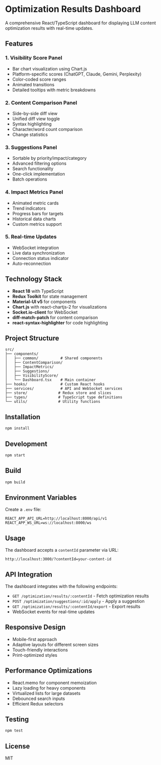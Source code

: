 # Optimization Results Dashboard

A comprehensive React/TypeScript dashboard for displaying LLM content optimization results with real-time updates.

## Features

### 1. Visibility Score Panel
- Bar chart visualization using Chart.js
- Platform-specific scores (ChatGPT, Claude, Gemini, Perplexity)
- Color-coded score ranges
- Animated transitions
- Detailed tooltips with metric breakdowns

### 2. Content Comparison Panel
- Side-by-side diff view
- Unified diff view toggle
- Syntax highlighting
- Character/word count comparison
- Change statistics

### 3. Suggestions Panel
- Sortable by priority/impact/category
- Advanced filtering options
- Search functionality
- One-click implementation
- Batch operations

### 4. Impact Metrics Panel
- Animated metric cards
- Trend indicators
- Progress bars for targets
- Historical data charts
- Custom metrics support

### 5. Real-time Updates
- WebSocket integration
- Live data synchronization
- Connection status indicator
- Auto-reconnection

## Technology Stack

- **React 18** with TypeScript
- **Redux Toolkit** for state management
- **Material-UI v5** for components
- **Chart.js** with react-chartjs-2 for visualizations
- **Socket.io-client** for WebSocket
- **diff-match-patch** for content comparison
- **react-syntax-highlighter** for code highlighting

## Project Structure

```
src/
├── components/
│   ├── common/          # Shared components
│   ├── ContentComparison/
│   ├── ImpactMetrics/
│   ├── Suggestions/
│   ├── VisibilityScore/
│   └── Dashboard.tsx    # Main container
├── hooks/               # Custom React hooks
├── services/            # API and WebSocket services
├── store/              # Redux store and slices
├── types/              # TypeScript type definitions
└── utils/              # Utility functions
```

## Installation

```bash
npm install
```

## Development

```bash
npm start
```

## Build

```bash
npm build
```

## Environment Variables

Create a `.env` file:

```env
REACT_APP_API_URL=http://localhost:8000/api/v1
REACT_APP_WS_URL=ws://localhost:8000/ws
```

## Usage

The dashboard accepts a `contentId` parameter via URL:

```
http://localhost:3000/?contentId=your-content-id
```

## API Integration

The dashboard integrates with the following endpoints:

- `GET /optimization/results/:contentId` - Fetch optimization results
- `POST /optimization/suggestions/:id/apply` - Apply a suggestion
- `GET /optimization/results/:contentId/export` - Export results
- WebSocket events for real-time updates

## Responsive Design

- Mobile-first approach
- Adaptive layouts for different screen sizes
- Touch-friendly interactions
- Print-optimized styles

## Performance Optimizations

- React.memo for component memoization
- Lazy loading for heavy components
- Virtualized lists for large datasets
- Debounced search inputs
- Efficient Redux selectors

## Testing

```bash
npm test
```

## License

MIT
